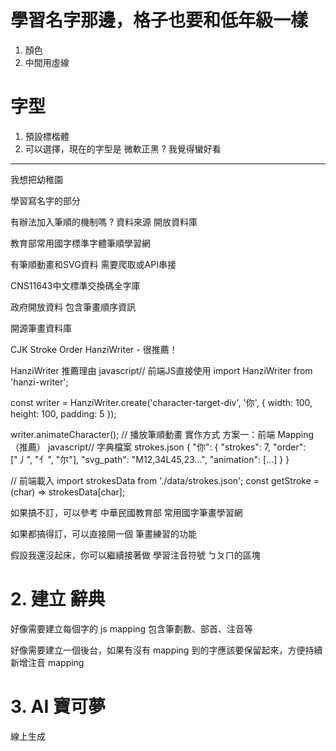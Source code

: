 # 學習名字那邊，格子也要和低年級一樣
1. 顏色
2. 中間用虛線

# 字型
1. 預設標楷體
2. 可以選擇，現在的字型是 微軟正黑 ? 我覺得蠻好看



----
我想把幼稚園

學習寫名字的部分

有辦法加入筆順的機制嗎 ?
資料來源
開放資料庫

教育部常用國字標準字體筆順學習網

有筆順動畫和SVG資料
需要爬取或API串接


CNS11643中文標準交換碼全字庫

政府開放資料
包含筆畫順序資訊


開源筆畫資料庫

CJK Stroke Order
HanziWriter - 很推薦！

HanziWriter 推薦理由
javascript// 前端JS直接使用
import HanziWriter from 'hanzi-writer';

const writer = HanziWriter.create('character-target-div', '你', {
  width: 100,
  height: 100,
  padding: 5
});

writer.animateCharacter(); // 播放筆順動畫
實作方式
方案一：前端 Mapping（推薦）
javascript// 字典檔案 strokes.json
{
  "你": {
    "strokes": 7,
    "order": ["丿", "亻", "尔"],
    "svg_path": "M12,34L45,23...",
    "animation": [...]
  }
}

// 前端載入
import strokesData from './data/strokes.json';
const getStroke = (char) => strokesData[char];

如果搞不訂，可以參考 中華民國教育部 常用國字筆畫學習網

如果都搞得訂，可以直接開一個 筆畫練習的功能

假設我還沒起床，你可以繼續接著做 學習注音符號 ㄅㄆㄇ的區塊

# 2. 建立 辭典

好像需要建立每個字的 js mapping
包含筆劃數、部首、注音等

好像需要建立一個後台，如果有沒有 mapping 到的字應該要保留起來，方便持續新增注音 mapping

# 3. AI 寶可夢

線上生成